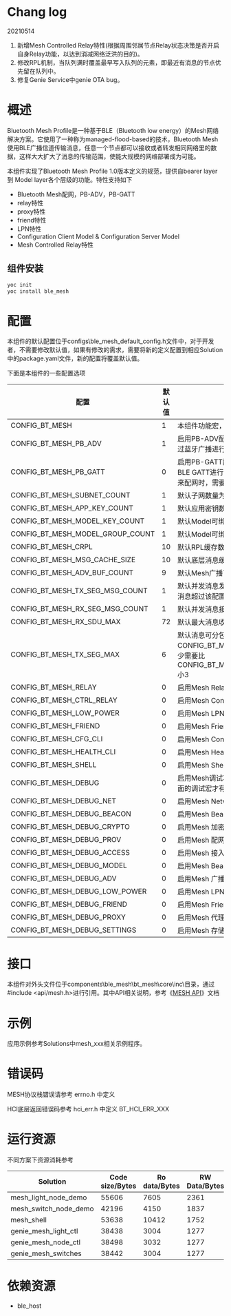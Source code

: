 # Chang log

20210514
1. 新增Mesh Controlled Relay特性(根据周围邻居节点Relay状态决策是否开启自身Relay功能，以达到消减网络泛洪的目的)。
2. 修改RPL机制，当队列满时覆盖最早写入队列的元素，即最近有消息的节点优先留在队列中。
3. 修复Genie Service中genie OTA bug。

# 概述

Bluetooth Mesh Profile是一种基于BLE（Bluetooth low energy）的Mesh网络解决方案。它使用了一种称为managed-flood-based的技术，Bluetooth  Mesh 使用BLE广播信道传输消息，任意一个节点都可以接收或者转发相同网络里的数据，这样大大扩大了消息的传输范围，使能大规模的网络部署成为可能。

本组件实现了Bluetooth Mesh Profile 1.0版本定义的规范，提供自bearer layer 到 Model layer各个层级的功能。特性支持如下

- Bluetooth Mesh配网，PB-ADV，PB-GATT
- relay特性
- proxy特性
- friend特性
- LPN特性
- Configuration Client  Model & Configuration Server Model
- Mesh Controlled Relay特性


## 组件安装

```bash
yoc init
yoc install ble_mesh
```

# 配置

本组件的默认配置位于configs\ble_mesh_default_config.h文件中，对于开发者，不需要修改默认值，如果有修改的需求，需要将新的定义配置到相应Solution中的package.yaml文件，新的配置将覆盖默认值。

下面是本组件的一些配置选项

| 配置                             | 默认值 | 说明                                                         |
| -------------------------------- | ------ | ------------------------------------------------------------ |
| CONFIG_BT_MESH                   | 1      | 本组件功能宏，引入该组件后默认定义                           |
| CONFIG_BT_MESH_PB_ADV            | 1      | 启用PB-ADV配网功能，启用后支持通过蓝牙广播进行配网           |
| CONFIG_BT_MESH_PB_GATT           | 0      | 启用PB-GATT配网功能，启用后支持BLE GATT进行配网，通常需要支持手机来配网时，需要启用该功能 |
| CONFIG_BT_MESH_SUBNET_COUNT      | 1      | 默认子网数量为1                                              |
| CONFIG_BT_MESH_APP_KEY_COUNT     | 1      | 默认应用密钥数量为1                                          |
| CONFIG_BT_MESH_MODEL_KEY_COUNT   | 1      | 默认Model可绑定密钥数量为1                                   |
| CONFIG_BT_MESH_MODEL_GROUP_COUNT | 1      | 默认Model可绑定组地址数量为1                                 |
| CONFIG_BT_MESH_CRPL              | 10     | 默认RPL缓存数量为10条                                        |
| CONFIG_BT_MESH_MSG_CACHE_SIZE    | 10     | 默认底层消息缓存数量为10条                                   |
| CONFIG_BT_MESH_ADV_BUF_COUNT     | 9      | 默认Mesh广播可用资源数为10                                   |
| CONFIG_BT_MESH_TX_SEG_MSG_COUNT  | 1      | 默认并发消息发送数为1。如果同时发送消息超过该配置，将会返回错误。 |
| CONFIG_BT_MESH_RX_SEG_MSG_COUNT  | 1      | 默认并发消息接收数为1。                                      |
| CONFIG_BT_MESH_RX_SDU_MAX        | 72     | 默认最大消息收包长度72字节                                   |
| CONFIG_BT_MESH_TX_SEG_MAX        | 6      | 默认消息可分包数位6。注意CONFIG_BT_MESH_TX_SEG_MAX 至少需要比 CONFIG_BT_MESH_ADV_BUF_COUNT 小3 |
| CONFIG_BT_MESH_RELAY             | 0      | 启用Mesh Relay特性                                           |
| CONFIG_BT_MESH_CTRL_RELAY        | 0      | 启用Mesh Controlled Relay特性                                |
| CONFIG_BT_MESH_LOW_POWER         | 0      | 启用Mesh LPN特性                                             |
| CONFIG_BT_MESH_FRIEND            | 0      | 启用Mesh Friend特性                                          |
| CONFIG_BT_MESH_CFG_CLI           | 0      | 启用Mesh Configuration Client Model                          |
| CONFIG_BT_MESH_HEALTH_CLI        | 0      | 启用Mesh Health Client Model                                 |
| CONFIG_BT_MESH_SHELL             | 0      | 启用Mesh Shell调试命令                                       |
| CONFIG_BT_MESH_DEBUG             | 0      | 启用Mesh调试功能，该配置打开后，下面的调试宏才有效           |
| CONFIG_BT_MESH_DEBUG_NET         | 0      | 启用Mesh Network层调试                                       |
| CONFIG_BT_MESH_DEBUG_BEACON      | 0      | 启用Mesh Beacon层调试                                        |
| CONFIG_BT_MESH_DEBUG_CRYPTO      | 0      | 启用Mesh 加密层调试                                          |
| CONFIG_BT_MESH_DEBUG_PROV        | 0      | 启用Mesh 配网层调试                                          |
| CONFIG_BT_MESH_DEBUG_ACCESS      | 0      | 启用Mesh 接入层调试                                          |
| CONFIG_BT_MESH_DEBUG_MODEL       | 0      | 启用Mesh Beacon层调试                                        |
| CONFIG_BT_MESH_DEBUG_ADV         | 0      | 启用Mesh 广播层调试                                          |
| CONFIG_BT_MESH_DEBUG_LOW_POWER   | 0      | 启用Mesh LPN层调试                                           |
| CONFIG_BT_MESH_DEBUG_FRIEND      | 0      | 启用Mesh Friend层调试                                        |
| CONFIG_BT_MESH_DEBUG_PROXY       | 0      | 启用Mesh 代理层调试                                          |
| CONFIG_BT_MESH_DEBUG_SETTINGS    | 0      | 启用Mesh 存储调试                                            |

# 接口

本组件对外头文件位于components\ble_mesh\bt_mesh\core\inc\目录，通过#include <api/mesh.h>进行引用。其中API相关说明，参考《[MESH API](docs/mesh_api/MESH_Module_API.md)》文档

# 示例

应用示例参考Solutions中mesh_xxx相关示例程序。

# 错误码

MESH协议栈错误请参考 errno.h 中定义

HCI底层返回错误码参考 hci_err.h 中定义 BT_HCI_ERR_XXX

# 运行资源

不同方案下资源消耗参考

| Solution              | Code size/Bytes | Ro data/Bytes | RW Data/Bytes | BSS/Bytes |
| ---------------------------- | --------------- | ------------- | ------------- | --------- |
| mesh_light_node_demo  | 55606           | 7605          | 2361          | 7128      |
| mesh_switch_node_demo | 42196           | 4150          | 1837          | 4498      |
| mesh_shell            | 53638           | 10412         | 1752          | 4242      |
| genie_mesh_light_ctl  | 38438           | 3004          | 1277          | 2970      |
| genie_mesh_node_ctl   | 38498           | 3032          | 1277          | 2970      |
| genie_mesh_switches   | 38442           | 3004          | 1277          | 2970      |

# 依赖资源

- ble_host